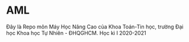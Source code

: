# AML
Đây là Repo môn Máy Học Nâng Cao của Khoa Toán-Tin học, trường Đại học Khoa học Tự Nhiên - ĐHQGHCM. Học kì I 2020-2021

